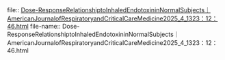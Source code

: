 file:: [Dose-ResponseRelationshiptoInhaledEndotoxininNormalSubjects｜AmericanJournalofRespiratoryandCriticalCareMedicine2025_4_1323：12：46.html](../assets/storages/logseq-mhtml-viewer/Dose-ResponseRelationshiptoInhaledEndotoxininNormalSubjects｜AmericanJournalofRespiratoryandCriticalCareMedicine2025_4_1323：12：46.html)
file-name:: Dose-ResponseRelationshiptoInhaledEndotoxininNormalSubjects｜AmericanJournalofRespiratoryandCriticalCareMedicine2025_4_1323：12：46.html

